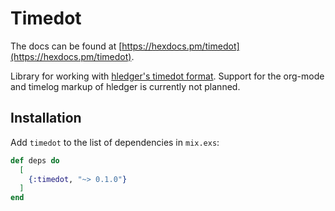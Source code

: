 # Timedot

The docs can be found at [https://hexdocs.pm/timedot](https://hexdocs.pm/timedot).

Library for working with [hledger's timedot format](https://hledger.org/1.20/timedot.html#timedot-format).
Support for the org-mode and timelog markup of hledger is currently not planned.

## Installation

Add `timedot` to the list of dependencies in `mix.exs`:

```elixir
def deps do
  [
    {:timedot, "~> 0.1.0"}
  ]
end
```

